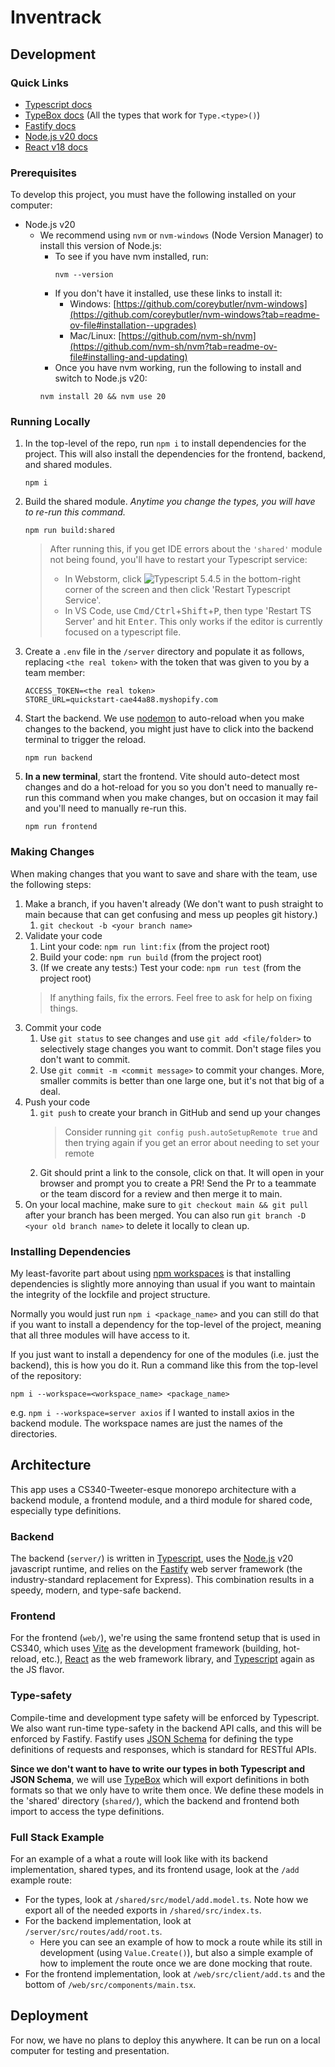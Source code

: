 # Inventrack

## Development

### Quick Links
- [Typescript docs](https://www.typescriptlang.org/docs/handbook/2/everyday-types.html)
- [TypeBox docs](https://github.com/sinclairzx81/typebox#types) (All the types that work for `Type.<type>()`)
- [Fastify docs](https://fastify.dev/docs/latest/Reference/)
- [Node.js v20 docs](https://nodejs.org/docs/latest-v20.x/api/index.html)
- [React v18 docs](https://react.dev/reference/react)

### Prerequisites
To develop this project, you must have the following installed on your computer:
- Node.js v20
  - We recommend using `nvm` or `nvm-windows` (Node Version Manager) to install this version of Node.js:
    - To see if you have nvm installed, run:
      ```shell
      nvm --version      
      ```
    - If you don't have it installed, use these links to install it:
      - Windows: [https://github.com/coreybutler/nvm-windows](https://github.com/coreybutler/nvm-windows?tab=readme-ov-file#installation--upgrades)
      - Mac/Linux: [https://github.com/nvm-sh/nvm](https://github.com/nvm-sh/nvm?tab=readme-ov-file#installing-and-updating)
    - Once you have nvm working, run the following to install and switch to Node.js v20:
    ```shell
    nvm install 20 && nvm use 20
    ```

### Running Locally
1. In the top-level of the repo, run `npm i` to install dependencies for the project. This will also install the
    dependencies for the frontend, backend, and shared modules.
    ```shell
    npm i
    ```
2. Build the shared module. *Anytime you change the types, you will have to re-run this command.*
    ```shell
    npm run build:shared
    ```
   > After running this, if you get IDE errors about the `'shared'` module not being found, you'll have to restart your Typescript service:
   > - In Webstorm, click ![Typescript 5.4.5](https://github.com/user-attachments/assets/153d729f-58c7-4e87-9e02-c617664f0161) in the bottom-right corner of the screen and then click 'Restart Typescript Service'.
   > - In VS Code, use <kbd>Cmd/Ctrl</kbd>+<kbd>Shift</kbd>+<kbd>P</kbd>, then type 'Restart TS Server' and hit <kbd>Enter</kbd>. This only works if the editor is currently focused on a typescript file.
3. Create a `.env` file in the `/server` directory and populate it as follows, replacing `<the real token>` with the
    token that was given to you by a team member:
    ```dotenv
    ACCESS_TOKEN=<the real token>
    STORE_URL=quickstart-cae44a88.myshopify.com
    ```
4. Start the backend. We use [nodemon](https://www.npmjs.com/package/nodemon) to auto-reload when you make changes to the backend, you might just have to
   click into the backend terminal to trigger the reload.
    ```shell
    npm run backend
    ```
5. **In a new terminal**, start the frontend. Vite should auto-detect most changes and do a hot-reload for you so you don't
    need to manually re-run this command when you make changes, but on occasion it may fail and you'll need to manually
    re-run this.
    ```shell
   npm run frontend 
   ```

### Making Changes
When making changes that you want to save and share with the team, use the following steps:
1. Make a branch, if you haven't already (We don't want to push straight to main because that can get confusing and mess up peoples git history.)
   1. `git checkout -b <your branch name>`
2. Validate your code
   1. Lint your code: `npm run lint:fix` (from the project root)
   2. Build your code: `npm run build` (from the project root)
   3. (If we create any tests:) Test your code: `npm run test` (from the project root)
   > If anything fails, fix the errors. Feel free to ask for help on fixing things.
3. Commit your code
   1. Use `git status` to see changes and use `git add <file/folder>` to selectively stage changes you want to commit.
      Don't stage files you don't want to commit.
   2. Use `git commit -m <commit message>` to commit your changes. More, smaller commits is better than one large one,
       but it's not that big of a deal.
4. Push your code
   1. `git push` to create your branch in GitHub and send up your changes
       > Consider running `git config push.autoSetupRemote true` and then trying again if you get an error about needing to set your remote
   2. Git should print a link to the console, click on that. It will open in your browser and prompt you to create a PR!
      Send the Pr to a teammate or the team discord for a review and then merge it to main.
5. On your local machine, make sure to `git checkout main && git pull` after your branch has been merged. You can also
   run `git branch -D <your old branch name>` to delete it locally to clean up.

### Installing Dependencies
My least-favorite part about using [npm workspaces](https://docs.npmjs.com/cli/v7/using-npm/workspaces) is that
installing dependencies is slightly more annoying than usual if you want to maintain the integrity of the lockfile
and project structure.

Normally you would just run `npm i <package_name>` and you can still do that if you want
to install a dependency for the top-level of the project, meaning that all three modules will have access to it.

If you just want to install a dependency for one of the modules (i.e. just the backend), this is how you do it. Run a
command like this from the top-level of the repository:
```shell
npm i --workspace=<workspace_name> <package_name>
```
e.g. `npm i --workspace=server axios` if I wanted to install axios in the backend module. The workspace names are just
the names of the directories.

## Architecture
This app uses a CS340-Tweeter-esque monorepo architecture with a backend module, a frontend module,
and a third module for shared code, especially type definitions.

### Backend
The backend (`server/`) is written in [Typescript](https://www.typescriptlang.org/), uses the [Node.js](https://nodejs.org/en) v20
javascript runtime, and relies on the [Fastify](https://fastify.dev/) web server framework (the industry-standard replacement for Express).
This combination results in a speedy, modern, and type-safe backend.

### Frontend
For the frontend (`web/`), we're using the same frontend setup that is used in CS340, which uses [Vite](https://vitejs.dev) as
the development framework (building, hot-reload, etc.), [React](https://react.dev/) as the web framework library,
and [Typescript](https://www.typescriptlang.org/) again as the JS flavor.

### Type-safety
Compile-time and development type safety will be enforced by Typescript. We also want run-time type-safety in the backend
API calls, and this will be enforced by Fastify. Fastify uses [JSON Schema](https://json-schema.org/) for defining
the type definitions of requests and responses, which is standard for RESTful APIs.

**Since we don't want to have to write our types in both Typescript and JSON Schema**, we will use [TypeBox](https://github.com/sinclairzx81/typebox#readme)
which will export definitions in both formats so that we only have to write them once. We define these models in the 'shared'
directory (`shared/`), which the backend and frontend both import to access the type definitions.

### Full Stack Example
For an example of a what a route will look like with its backend implementation, shared types, and its frontend usage,
look at the `/add` example route:
- For the types, look at `/shared/src/model/add.model.ts`. Note how we export all of the needed exports in `/shared/src/index.ts`.
- For the backend implementation, look at `/server/src/routes/add/root.ts`.
  - Here you can see an example of how to mock a route while its still in development (using `Value.Create()`), but also
    a simple example of how to implement the route once we are done mocking that route.
- For the frontend implementation, look at `/web/src/client/add.ts` and the bottom of `/web/src/components/main.tsx`.

## Deployment
For now, we have no plans to deploy this anywhere. It can be run on a local computer for testing and presentation.
